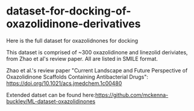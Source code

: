 # dataset-for-docking-of-oxazolidinone-derivatives
Here is the full dataset for oxazolidnones for docking

This dataset is comprised of ~300 oxazolidinone and linezolid deriviates, from Zhao et al's review paper. All are listed in SMILE format.

Zhao et al.'s review paper "Current Landscape and Future Perspective of Oxazolidinone Scaffolds Containing Antibacterial Drugs": https://doi.org/10.1021/acs.jmedchem.1c00480

Extended datset can be found here:https://github.com/mckenna-buckley/ML-dataset-oxazolidinones

